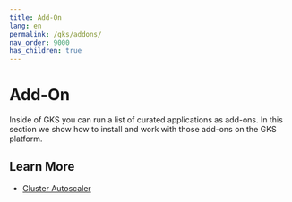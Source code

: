 ```yaml
---
title: Add-On
lang: en
permalink: /gks/addons/
nav_order: 9000
has_children: true
---
```

# Add-On

Inside of GKS you can run a list of curated applications as add-ons. In this section we show how to install and work with those add-ons on the GKS platform.

## Learn More

* [Cluster Autoscaler](../addons/cluster-autoscaler/)
